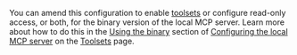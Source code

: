 You can amend this configuration to enable [toolsets](/docs/apis/mcp-server/tools/toolsets) or configure read-only access, or both, for the binary version of the local MCP server. Learn more about how to do this in the [Using the binary](/docs/apis/mcp-server/tools/toolsets#configuring-the-local-mcp-server-using-the-binary) section of [Configuring the local MCP server](/docs/apis/mcp-server/tools/toolsets#configuring-the-local-mcp-server) on the [Toolsets](/docs/apis/mcp-server/tools/toolsets) page.
